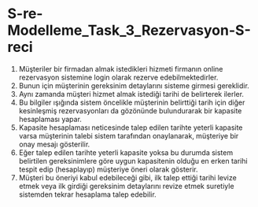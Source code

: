 # S-re-Modelleme_Task_3_Rezervasyon-S-reci
1. Müşteriler bir firmadan almak istedikleri hizmeti firmanın online rezervasyon sistemine login olarak rezerve edebilmektedirler.
2. Bunun için müşterinin gereksinim detaylarını sisteme girmesi gereklidir.
3. Aynı zamanda müşteri hizmet almak istediği tarihi de belirterek ilerler.
4. Bu bilgiler ışığında sistem öncelikle müşterinin belirttiği tarih için diğer kesinleşmiş rezervasyonları da gözönünde bulundurarak bir kapasite hesaplaması yapar.
5. Kapasite hesaplaması neticesinde talep edilen tarihte yeterli kapasite varsa müşterinin talebi sistem tarafından onaylanarak, müşteriye bir onay mesajı gösterilir.
6. Eğer talep edilen tarihte yeterli kapasite yoksa bu durumda sistem belirtilen gereksinimlere göre uygun kapasitenin olduğu en erken tarihi tespit edip (hesaplayıp) müşteriye öneri olarak gösterir.
7. Müşteri bu öneriyi kabul edebileceği gibi, ilk talep ettiği tarihi levize etmek veya ilk girdiği gereksinim detaylarını revize etmek suretiyle sistemden tekrar hesaplama talep edebilir.
